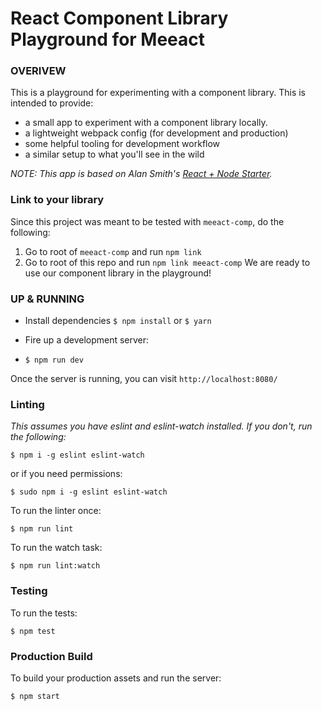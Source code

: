 # React Component Library Playground for Meeact

### OVERIVEW
This is a playground for experimenting with a component library. This is intended to provide:

* a small app to experiment with a component library locally.
* a lightweight webpack config (for development and production)
* some helpful tooling for development workflow
* a similar setup to what you'll see in the wild

_*NOTE:* This app is based on Alan Smith's [React + Node Starter](https://github.com/alanbsmith/react-node-example)._


### Link to your library

Since this project was meant to be tested with `meeact-comp`, do the following:

1. Go to root of `meeact-comp` and run `npm link`
2. Go to root of this repo and run `npm link meeact-comp`
We are ready to use our component library in the playground!

### UP & RUNNING
* Install dependencies
`$ npm install` or `$ yarn`

* Fire up a development server:
* `$ npm run dev`

Once the server is running, you can visit `http://localhost:8080/`


### Linting
_This assumes you have eslint and eslint-watch installed. If you don't, run the following:_
```
$ npm i -g eslint eslint-watch
```
or if you need permissions:
```
$ sudo npm i -g eslint eslint-watch
```

To run the linter once:
```
$ npm run lint
```

To run the watch task:
```
$ npm run lint:watch
```

### Testing

To run the tests:
```
$ npm test
```

### Production Build

To build your production assets and run the server:
```
$ npm start
```

